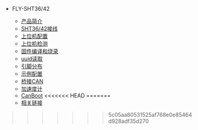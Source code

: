 * FLY-SHT36/42

  * [产品简介](/board/fly_sht36_42/README.md)
  * [SHT36/42接线](/board/fly_sht36_42/shtline.md)
  * [上位机配置](/board/fly_sht36_42/piconfig.md)
  * [上位机检测](/board/fly_sht36_42/picheck.md "点击即可跳转")
  * [固件编译和烧录](/board/fly_sht36_42/flash.md)
  * [uuid读取](/board/fly_sht36_42/uuid.md)
  * [引脚分布](/board/fly_sht36_42/pins.md)
  * [示例配置](/board/fly_sht36_42/cfg.md)
  * [桥接CAN](/board/fly_sht36_42/canbridge.md)
  * [加速度计](/board/fly_sht36_42/jiasudu.md)
  * [CanBoot](/board/fly_sht36_42/shtcanboot.md)
<<<<<<< HEAD
=======
  * [相关链接](/board/fly_sht36_42/link.md)
>>>>>>> 5c05aa80531525af768e0e85464d928adf35d270


